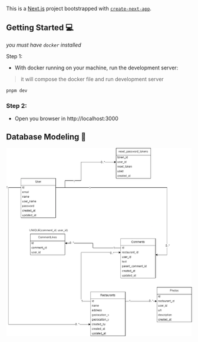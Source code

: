 This is a [Next.js](https://nextjs.org/) project bootstrapped with [`create-next-app`](https://github.com/vercel/next.js/tree/canary/packages/create-next-app).

## Getting Started 💻

_you must have `docker` installed_

Step 1:

- With docker running on your machine, run the development server:

> it will compose the docker file and run development server

```bash
pnpm dev
```

### Step 2:

- Open you browser in http://localhost:3000

## Database Modeling 📅

![modeling](./onde-ir-modelagem.png)
